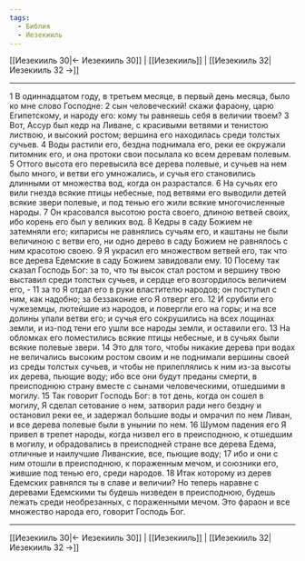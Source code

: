 ```yaml
---
tags:
  - Библия
  - Иезекииль
---
```

[[Иезекииль 30|← Иезекииль 30]] | [[Иезекииль]] | [[Иезекииль 32|Иезекииль 32 →]]

---
1 В одиннадцатом году, в третьем месяце, в первый день месяца, было ко мне слово Господне:
2 сын человеческий! скажи фараону, царю Египетскому, и народу его: кому ты равняешь себя в величии твоем?
3 Вот, Ассур был кедр на Ливане, с красивыми ветвями и тенистою листвою, и высокий ростом; вершина его находилась среди толстых сучьев.
4 Воды растили его, бездна поднимала его, реки ее окружали питомник его, и она протоки свои посылала ко всем деревам полевым.
5 Оттого высота его перевысила все дерева полевые, и сучьев на нем было много, и ветви его умножались, и сучья его становились длинными от множества вод, когда он разрастался.
6 На сучьях его вили гнезда всякие птицы небесные, под ветвями его выводили детей всякие звери полевые, и под тенью его жили всякие многочисленные народы.
7 Он красовался высотою роста своего, длиною ветвей своих, ибо корень его был у великих вод.
8 Кедры в саду Божием не затемняли его; кипарисы не равнялись сучьям его, и каштаны не были величиною с ветви его, ни одно дерево в саду Божием не равнялось с ним красотою своею.
9 Я украсил его множеством ветвей его, так что все дерева Едемские в саду Божием завидовали ему.
10 Посему так сказал Господь Бог: за то, что ты высок стал ростом и вершину твою выставил среди толстых сучьев, и сердце его возгордилось величием его, -
11 за то Я отдал его в руки властителю народов; он поступил с ним, как надобно; за беззаконие его Я отверг его.
12 И срубили его чужеземцы, лютейшие из народов, и повергли его на горы; и на все долины упали ветви его; и сучья его сокрушились на всех лощинах земли, и из-под тени его ушли все народы земли, и оставили его.
13 На обломках его поместились всякие птицы небесные, и в сучьях были всякие полевые звери.
14 Это для того, чтобы никакие дерева при водах не величались высоким ростом своим и не поднимали вершины своей из среды толстых сучьев, и чтобы не прилеплялись к ним из-за высоты их дерева, пьющие воду; ибо все они будут преданы смерти, в преисподнюю страну вместе с сынами человеческими, отшедшими в могилу.
15 Так говорит Господь Бог: в тот день, когда он сошел в могилу, Я сделал сетование о нем, затворил ради него бездну и остановил реки ее, и задержал большие воды и омрачил по нем Ливан, и все дерева полевые были в унынии по нем.
16 Шумом падения его Я привел в трепет народы, когда низвел его в преисподнюю, к отшедшим в могилу, и обрадовались в преисподней стране все дерева Едема, отличные и наилучшие Ливанские, все, пьющие воду;
17 ибо и они с ним отошли в преисподнюю, к пораженным мечом, и союзники его, жившие под тенью его, среди народов.
18 Итак которому из дерев Едемских равнялся ты в славе и величии? Но теперь наравне с деревами Едемскими ты будешь низведен в преисподнюю, будешь лежать среди необрезанных, с пораженными мечом. Это фараон и все множество народа его, говорит Господь Бог.

---
[[Иезекииль 30|← Иезекииль 30]] | [[Иезекииль]] | [[Иезекииль 32|Иезекииль 32 →]]